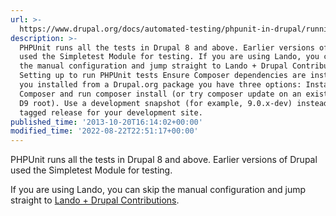 ```yaml
---
url: >-
  https://www.drupal.org/docs/automated-testing/phpunit-in-drupal/running-phpunit-tests
description: >-
  PHPUnit runs all the tests in Drupal 8 and above. Earlier versions of Drupal
  used the Simpletest Module for testing. If you are using Lando, you can skip
  the manual configuration and jump straight to Lando + Drupal Contributions.
  Setting up to run PHPUnit tests Ensure Composer dependencies are installed If
  you installed from a Drupal.org package you have three options: Install
  Composer and run composer install (or try composer update on an existing D8 or
  D9 root). Use a development snapshot (for example, 9.0.x-dev) instead of a
  tagged release for your development site.
published_time: '2013-10-20T16:14:02+00:00'
modified_time: '2022-08-22T22:51:17+00:00'
---
```

PHPUnit runs all the tests in Drupal 8 and above. Earlier versions of Drupal used the Simpletest Module for testing.

If you are using Lando, you can skip the manual configuration and jump straight to [Lando + Drupal Contributions](https://www.drupal.org/docs/automated-testing/phpunit-in-drupal/running-phpunit-tests#s-lando-drupal-contributions).